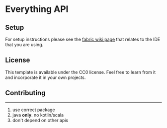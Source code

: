 # Everything API

## Setup

For setup instructions please see the [fabric wiki page](https://fabricmc.net/wiki/tutorial:setup) that relates to the IDE that you are using.

## License

This template is available under the CC0 license. Feel free to learn from it and incorporate it in your own projects.

## Contributing
---

  1) use correct package
  2) java __only__. no kotlin/scala
  3) don't depend on other apis

